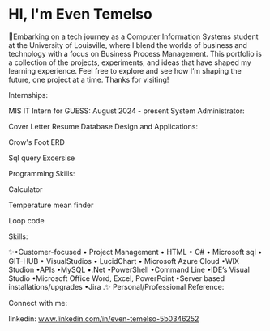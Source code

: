 #            									  HI, I'm Even Temelso

💬Embarking on a tech journey as a Computer Information Systems student at the University of Louisville, where I blend the worlds of business and technology with a focus on Business Process Management. This portfolio is a collection of the projects, experiments, and ideas that have shaped my learning experience. Feel free to explore and see how I’m shaping the future, one project at a time. Thanks for visiting!

Internships:

MIS IT Intern for GUESS: August 2024 - present
System Administrator:

Cover Letter
Resume
Database Design and Applications:

Crow's Foot ERD

Sql query Excersise

Programming Skills:

Calculator

Temperature mean finder

Loop code

Skills:

✨•Customer-focused • Project Management • HTML • C# • Microsoft sql • GIT-HUB • VisualStudios • LucidChart • Microsoft Azure Cloud •WIX Studion •APIs •MySQL •.Net •PowerShell •Command Line •IDE’s Visual Studio •Microsoft Office Word, Excel, PowerPoint •Server based installations/upgrades •Jira .✨
Personal/Professional Reference:

Connect with me:

linkedin: www.linkedin.com/in/even-temelso-5b0346252
